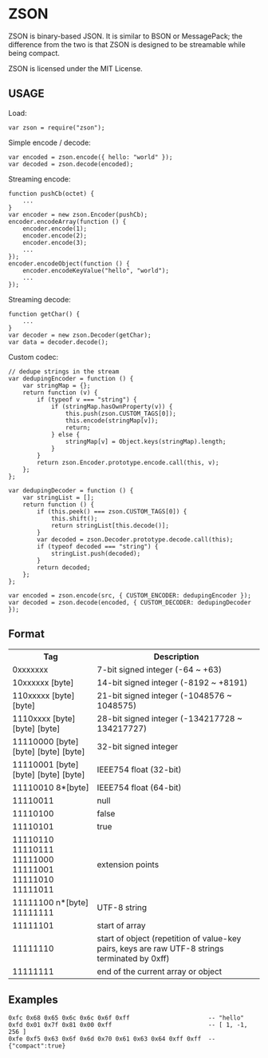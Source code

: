 ZSON
=======================================

ZSON is binary-based JSON. It is similar to BSON or MessagePack; the difference from the two is that ZSON is designed to be streamable while being compact.

ZSON is licensed under the MIT License.

USAGE
-----

Load:

```
var zson = require("zson");
```

Simple encode / decode:

```
var encoded = zson.encode({ hello: "world" });
var decoded = zson.decode(encoded);
```

Streaming encode:

```
function pushCb(octet) {
    ...
}
var encoder = new zson.Encoder(pushCb);
encoder.encodeArray(function () {
    encoder.encode(1);
    encoder.encode(2);
    encoder.encode(3);
    ...
});
encoder.encodeObject(function () {
    encoder.encodeKeyValue("hello", "world");
    ...
});
```

Streaming decode:

```
function getChar() {
    ...
}
var decoder = new zson.Decoder(getChar);
var data = decoder.decode();
```

Custom codec:

```
// dedupe strings in the stream
var dedupingEncoder = function () {
    var stringMap = {};
    return function (v) {
        if (typeof v === "string") {
            if (stringMap.hasOwnProperty(v)) {
                this.push(zson.CUSTOM_TAGS[0]);
                this.encode(stringMap[v]);
                return;
            } else {
                stringMap[v] = Object.keys(stringMap).length;
            }
        }
        return zson.Encoder.prototype.encode.call(this, v);
    };
};

var dedupingDecoder = function () {
    var stringList = [];
    return function () {
        if (this.peek() === zson.CUSTOM_TAGS[0]) {
            this.shift();
            return stringList[this.decode()];
        }
        var decoded = zson.Decoder.prototype.decode.call(this);
        if (typeof decoded === "string") {
            stringList.push(decoded);
        }
        return decoded;
    };
};

var encoded = zson.encode(src, { CUSTOM_ENCODER: dedupingEncoder });
var decoded = zson.decode(encoded, { CUSTOM_DECODER: dedupingDecoder });
```

Format
------

<table>
<tr>
<th>Tag</th>
<th>Description</th>
</tr>
<tr><td>0xxxxxxx</td><td>7-bit signed integer (-64 ~ +63)</td></tr>
<tr><td>10xxxxxx [byte]</td><td>14-bit signed integer (-8192 ~ +8191)</td></tr>
<tr><td>110xxxxx [byte] [byte]</td><td>21-bit signed integer (-1048576 ~ 1048575)</td></tr>
<tr><td>1110xxxx [byte] [byte] [byte]</td><td>28-bit signed integer (-134217728 ~ 134217727)</td></tr>
<tr><td>11110000 [byte] [byte] [byte] [byte]</td><td>32-bit signed integer</td></tr>
<tr><td>11110001 [byte] [byte] [byte] [byte]</td><td>IEEE754 float (32-bit)</td></tr>
<tr><td>11110010 8*[byte]</td><td>IEEE754 float (64-bit)</td></tr>
<tr><td>11110011</td><td>null</td></tr>
<tr><td>11110100</td><td>false</td></tr>
<tr><td>11110101</td><td>true</td></tr>
<tr><td>11110110<br />11110111<br />11111000<br />11111001<br />11111010<br />11111011</td><td>extension points</td></tr>
<tr><td>11111100 n*[byte] 11111111</td><td>UTF-8 string</td></tr>
<tr><td>11111101</td><td>start of array</td></tr>
<tr><td>11111110</td><td>start of object (repetition of value-key pairs, keys are raw UTF-8 strings terminated by 0xff)</td></tr>
<tr><td>11111111</td><td>end of the current array or object</td></tr>
</table>

Examples
--------

```
0xfc 0x68 0x65 0x6c 0x6c 0x6f 0xff                      -- "hello"
0xfd 0x01 0x7f 0x81 0x00 0xff                           -- [ 1, -1, 256 ]
0xfe 0xf5 0x63 0x6f 0x6d 0x70 0x61 0x63 0x64 0xff 0xff  -- {"compact":true}
```

